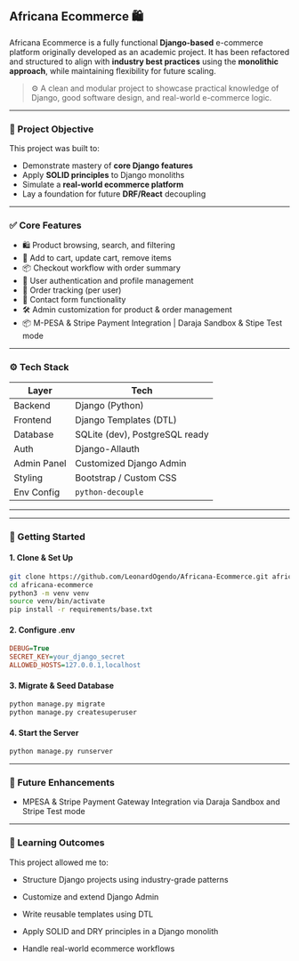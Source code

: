 ## Africana Ecommerce 🛍️

Africana Ecommerce is a fully functional **Django-based** e-commerce platform originally developed as an academic project. It has been refactored and structured to align with **industry best practices** using the **monolithic approach**, while maintaining flexibility for future scaling.

> ⚙️ A clean and modular project to showcase practical knowledge of Django, good software design, and real-world e-commerce logic.

---

### 🎯 Project Objective

This project was built to:

- Demonstrate mastery of **core Django features**
- Apply **SOLID principles** to Django monoliths
- Simulate a **real-world ecommerce platform**
- Lay a foundation for future **DRF/React** decoupling

---

### ✅ Core Features

- 🛍️ Product browsing, search, and filtering
- 🛒 Add to cart, update cart, remove items
- 📦 Checkout workflow with order summary
- 👤 User authentication and profile management
- 🧾 Order tracking (per user)
- 📧 Contact form functionality
- 🛠️ Admin customization for product & order management
- 📦 M-PESA & Stripe Payment Integration | Daraja Sandbox & Stipe Test mode

---

### ⚙️ Tech Stack

| Layer        | Tech                  |
|--------------|------------------------|
| Backend      | Django (Python)        |
| Frontend     | Django Templates (DTL) |
| Database     | SQLite (dev), PostgreSQL ready |
| Auth         | Django-Allauth   |
| Admin Panel  | Customized Django Admin |
| Styling      | Bootstrap / Custom CSS |
| Env Config   | `python-decouple`      |

---


---

### 🚀 Getting Started

#### 1. Clone & Set Up

```bash
git clone https://github.com/LeonardOgendo/Africana-Ecommerce.git africana-ecommerce
cd africana-ecommerce
python3 -m venv venv
source venv/bin/activate
pip install -r requirements/base.txt
```

#### 2. Configure .env

```ini
DEBUG=True
SECRET_KEY=your_django_secret
ALLOWED_HOSTS=127.0.0.1,localhost
```


#### 3. Migrate & Seed Database

```bash
python manage.py migrate
python manage.py createsuperuser
```

#### 4. Start the Server

```bash
python manage.py runserver
```

---

### 🔮 Future Enhancements

- MPESA & Stripe Payment Gateway Integration via Daraja Sandbox and Stripe Test mode



---

### 🧠 Learning Outcomes

This project allowed me to:

  - Structure Django projects using industry-grade patterns

  - Customize and extend Django Admin

  - Write reusable templates using DTL

  - Apply SOLID and DRY principles in a Django monolith

  - Handle real-world ecommerce workflows

